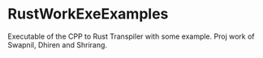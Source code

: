 # RustWorkExeExamples
Executable of the CPP to Rust Transpiler with some example. Proj work of Swapnil, Dhiren and Shrirang.
